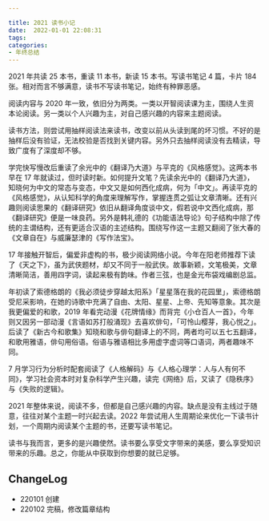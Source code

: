 ```yaml
---

title: 2021 读书小记
date:  2022-01-01 22:08:31
tags: 
categories: 
- 年终总结
---
```


2021 年共读 25 本书，重读 11 本书，新读 15 本书。写读书笔记 4 篇，卡片 184 张。相对而言不够满意，读书不写读书笔记，始终有种罪恶感。

<!--more-->

阅读内容与 2020 年一致，依旧分为两类。一类以开智阅读课为主，围绕人生资本论阅读。另一类以个人兴趣为主，对自己感兴趣的内容来主题阅读。

读书方法，则尝试用抽样阅读法来读书，改变以前从头读到尾的坏习惯。不好的是抽样后没有验证，无法校验是否找到关键内容。另外只去抽样阅读没有去精读，导致广度有了深度却不够。

学完快写慢改后重读了余光中的《翻译乃大道》与平克的《风格感觉》。这两本书早在 17 年就读过，但时读时新。如何提升文笔？先读余光中的《翻译乃大道》，知晓何为中文的常态与变态，中文又是如何西化成病，何为「中文」。再读平克的《风格感觉》，从认知科学的角度来理解写作，掌握连贯之弧让文章清晰。还有兴趣则阅读思果的《翻译研究》依旧从翻译角度谈中文，假若说中文西化成病，那《翻译研究》便是一味良药。另外是韩礼德的《功能语法导论》句子结构中除了传统的主谓结构，还有更适合汉语的主述结构。围绕写作这一主题又翻阅了张大春的《文章自在》与威廉瑟津的《写作法宝》。

17 年接触开智后，偏爱非虚构的书，极少阅读网络小说。今年在阳老师推荐下读了《天之下》，虽为武侠题材，却又不同于一般武侠。故事新颖，文笔极美，文章清晰简洁，善用四字词，读起来极有韵味。作者三弦，也是金光布袋戏编剧总监。

年初读了索德格朗的《我必须徒步穿越太阳系》「星星落在我的花园里」，索德格朗受尼采影响，在她的诗歌中充满了自由、太阳、星星、上帝、先知等意象。其次是我更偏爱的和歌，2019 年看完动漫《花牌情缘》而背完《小仓百人一首》，今年则又因另一部动漫《言语如苏打般涌现》去喜欢俳句，「可怜山樱芽，我心悦之」。后读了《新古今和歌集》知晓和歌与俳句翻译上的不同，两者均可以五七五翻译，和歌用雅语，俳句用俗语。俗语与雅语相比多用虚字虚词等口语词，两者趣味不同。

7 月学习行为分析时配套阅读了《人格解码》与《人格心理学：人与人有何不同》，学习社会资本时对复杂科学产生兴趣，读完《网络》后，又读了《隐秩序》与《失败的逻辑》。

2021 年整体来说，阅读不多，但都是自己感兴趣的内容。缺点是没有主线过于随意，往往对某个主题一时兴起去读。2022 年尝试用人生周期论来优化一下读书计划，一个周期内阅读某个主题的书，还要写读书笔记。

读书与我而言，更多的是兴趣使然。读书要么享受文字带来的美感，要么享受知识带来的乐趣。总之，你能从中获取到你想要的就已足够。

## ChangeLog
- 220101 创建
- 220102 完稿，修改篇章结构









